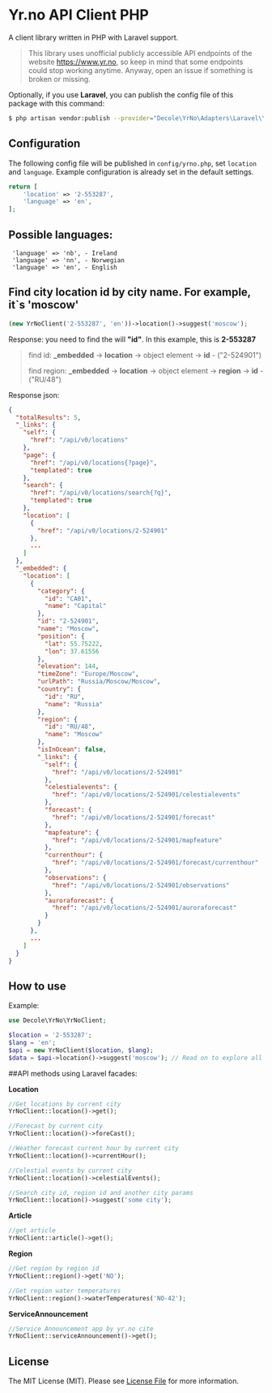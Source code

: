# Yr.no API Client PHP

A client library written in PHP with Laravel support.

> This library uses unofficial publicly accessible API endpoints of the website https://www.yr.no, so keep in mind that some endpoints could stop working anytime. Anyway, open an issue if something is broken or missing.

Optionally, if you use **Laravel**, you can publish the config file of this package with this command:

``` bash
$ php artisan vendor:publish --provider="Decole\YrNo\Adapters\Laravel\YrNoServiceProvider" --tag=config
```

## Configuration
The following config file will be published in `config/yrno.php`, set `location` and `language`. Example configuration is already set in the default settings.

```php
return [  
    'location' => '2-553287',
    'language' => 'en',
];
```

## Possible languages:
```
 'language' => 'nb', - Ireland
 'language' => 'nn', - Norwegian
 'language' => 'en', - English
```

## Find city location id by city name. For example, it`s 'moscow'
```php
(new YrNoClient('2-553287', 'en'))->location()->suggest('moscow');
```

Response: you need to find the will **"id"**. In this example, this is **2-553287**

> find id:  **_embedded** -> **location** -> object element -> **id**  -  ("2-524901") 
> 
> find region:  **_embedded** -> **location** -> object element -> **region** -> **id**  -  ("RU/48")

Response json:
```json
{
  "totalResults": 5,
  "_links": {
    "self": {
      "href": "/api/v0/locations"
    },
    "page": {
      "href": "/api/v0/locations{?page}",
      "templated": true
    },
    "search": {
      "href": "/api/v0/locations/search{?q}",
      "templated": true
    },
    "location": [
      {
        "href": "/api/v0/locations/2-524901"
      },
      ...
    ]
  },
  "_embedded": {
    "location": [
      {
        "category": {
          "id": "CA01",
          "name": "Capital"
        },
        "id": "2-524901",
        "name": "Moscow",
        "position": {
          "lat": 55.75222,
          "lon": 37.61556
        },
        "elevation": 144,
        "timeZone": "Europe/Moscow",
        "urlPath": "Russia/Moscow/Moscow",
        "country": {
          "id": "RU",
          "name": "Russia"
        },
        "region": {
          "id": "RU/48",
          "name": "Moscow"
        },
        "isInOcean": false,
        "_links": {
          "self": {
            "href": "/api/v0/locations/2-524901"
          },
          "celestialevents": {
            "href": "/api/v0/locations/2-524901/celestialevents"
          },
          "forecast": {
            "href": "/api/v0/locations/2-524901/forecast"
          },
          "mapfeature": {
            "href": "/api/v0/locations/2-524901/mapfeature"
          },
          "currenthour": {
            "href": "/api/v0/locations/2-524901/forecast/currenthour"
          },
          "observations": {
            "href": "/api/v0/locations/2-524901/observations"
          },
          "auroraforecast": {
            "href": "/api/v0/locations/2-524901/auroraforecast"
          }
        }
      },
      ...
    ]
  }
}
```

## How to use

Example:
```php
use Decole\YrNo\YrNoClient;

$location = '2-553287';  
$lang = 'en';  
$api = new YrNoClient($location, $lang);  
$data = $api->location()->suggest('moscow'); // Read on to explore all available methods
```

##API methods using Laravel facades:

**Location**
```php
//Get locations by current city
YrNoClient::location()->get();

//Forecast by current city
YrNoClient::location()->foreCast();

//Weather forecast current hour by current city
YrNoClient::location()->currentHour();

//Celestial events by current city
YrNoClient::location()->celestialEvents();

//Search city id, region id and another city params 
YrNoClient::location()->suggest('some city');
```

**Article**
```php
//get article
YrNoClient::article()->get();
```

**Region**
```php
//Get region by region id
YrNoClient::region()->get('NO');

//Get region water temperatures
YrNoClient::region()->waterTemperatures('NO-42');
```

**ServiceAnnouncement**
```php
//Service Announcement app by yr.no cite
YrNoClient::serviceAnnouncement()->get();
```

## License
The MIT License (MIT). Please see [License File](LICENSE.md) for more information.

